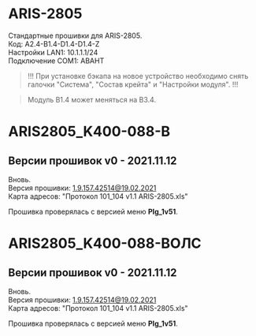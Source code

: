 ARIS-2805
=========

Стандартные прошивки для ARIS-2805.  
Код: A2.4-B1.4-D1.4-D1.4-Z  
Настройки LAN1: 10.1.1.1/24  
Подключение COM1: АВАНТ

> !!! При установке бэкапа на новое устройство необходимо снять галочки "Система", "Состав крейта" и "Настройки модуля". !!!

> Модуль B1.4 может меняться на B3.4.


# ARIS2805_K400-088-В

## Версии прошивок v0 - 2021.11.12

Вновь.  
Версия прошивки: 1.9.157.42514@19.02.2021  
Карта адресов: "Протокол 101_104 v1.1 ARIS-2805.xls"

Прошивка проверялась с версией меню **PIg_1v51**.


# ARIS2805_K400-088-ВОЛС

## Версии прошивок v0 - 2021.11.12

Вновь.  
Версия прошивки: 1.9.157.42514@19.02.2021  
Карта адресов: "Протокол 101_104 v1.1 ARIS-2805.xls"

Прошивка проверялась с версией меню **PIg_1v51**.


